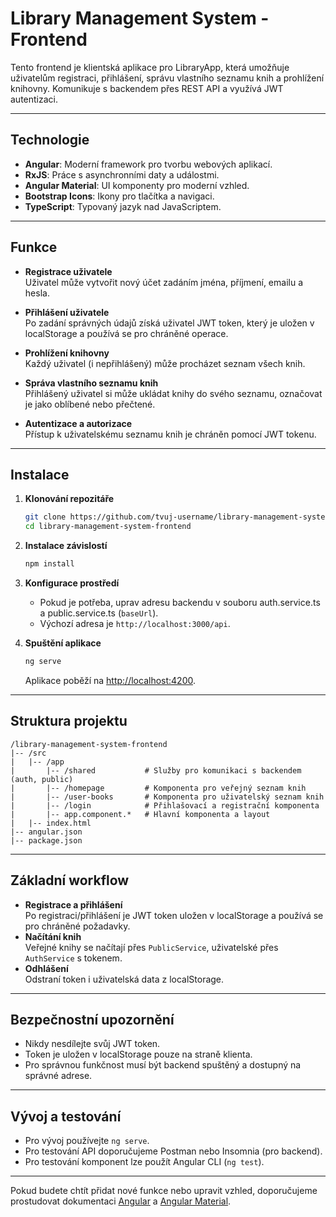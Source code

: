 # Library Management System - Frontend

Tento frontend je klientská aplikace pro LibraryApp, která umožňuje uživatelům registraci, přihlášení, správu vlastního seznamu knih a prohlížení knihovny. Komunikuje s backendem přes REST API a využívá JWT autentizaci.

---

## Technologie

- **Angular**: Moderní framework pro tvorbu webových aplikací.
- **RxJS**: Práce s asynchronními daty a událostmi.
- **Angular Material**: UI komponenty pro moderní vzhled.
- **Bootstrap Icons**: Ikony pro tlačítka a navigaci.
- **TypeScript**: Typovaný jazyk nad JavaScriptem.

---

## Funkce

- **Registrace uživatele**  
  Uživatel může vytvořit nový účet zadáním jména, příjmení, emailu a hesla.

- **Přihlášení uživatele**  
  Po zadání správných údajů získá uživatel JWT token, který je uložen v localStorage a používá se pro chráněné operace.

- **Prohlížení knihovny**  
  Každý uživatel (i nepřihlášený) může procházet seznam všech knih.

- **Správa vlastního seznamu knih**  
  Přihlášený uživatel si může ukládat knihy do svého seznamu, označovat je jako oblíbené nebo přečtené.

- **Autentizace a autorizace**  
  Přístup k uživatelskému seznamu knih je chráněn pomocí JWT tokenu.

---

## Instalace

1. **Klonování repozitáře**
   ```sh
   git clone https://github.com/tvuj-username/library-management-system-frontend.git
   cd library-management-system-frontend
   ```

2. **Instalace závislostí**
   ```sh
   npm install
   ```

3. **Konfigurace prostředí**
   - Pokud je potřeba, uprav adresu backendu v souboru auth.service.ts a public.service.ts (`baseUrl`).
   - Výchozí adresa je `http://localhost:3000/api`.

4. **Spuštění aplikace**
   ```sh
   ng serve
   ```
   Aplikace poběží na [http://localhost:4200](http://localhost:4200).

---

## Struktura projektu

```
/library-management-system-frontend
|-- /src
|   |-- /app
|       |-- /shared           # Služby pro komunikaci s backendem (auth, public)
|       |-- /homepage         # Komponenta pro veřejný seznam knih
|       |-- /user-books       # Komponenta pro uživatelský seznam knih
|       |-- /login            # Přihlašovací a registrační komponenta
|       |-- app.component.*   # Hlavní komponenta a layout
|   |-- index.html
|-- angular.json
|-- package.json
```

---

## Základní workflow

- **Registrace a přihlášení**  
  Po registraci/přihlášení je JWT token uložen v localStorage a používá se pro chráněné požadavky.
- **Načítání knih**  
  Veřejné knihy se načítají přes `PublicService`, uživatelské přes `AuthService` s tokenem.
- **Odhlášení**  
  Odstraní token i uživatelská data z localStorage.

---

## Bezpečnostní upozornění

- Nikdy nesdílejte svůj JWT token.
- Token je uložen v localStorage pouze na straně klienta.
- Pro správnou funkčnost musí být backend spuštěný a dostupný na správné adrese.

---

## Vývoj a testování

- Pro vývoj používejte `ng serve`.
- Pro testování API doporučujeme Postman nebo Insomnia (pro backend).
- Pro testování komponent lze použít Angular CLI (`ng test`).

---

Pokud budete chtít přidat nové funkce nebo upravit vzhled, doporučujeme prostudovat dokumentaci [Angular](https://angular.io/) a [Angular Material](https://material.angular.io/).
